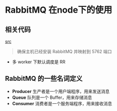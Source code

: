 # RabbitMQ 在node下的使用
## 相关代码
[src](./app.ts)
> 确保主机已经安装 RabbitMQ 并映射到 5762 端口

* 多 worker 下默认调度是 RR

## RabbitMQ 的一些名词定义
* **Producer** 生产者是一个用户端程序，用来发送消息
* **Queue** 队列是一个 Buffer，用来存储消息
* **Consumer** 消费者是一个服务端程序，用来接收消息
